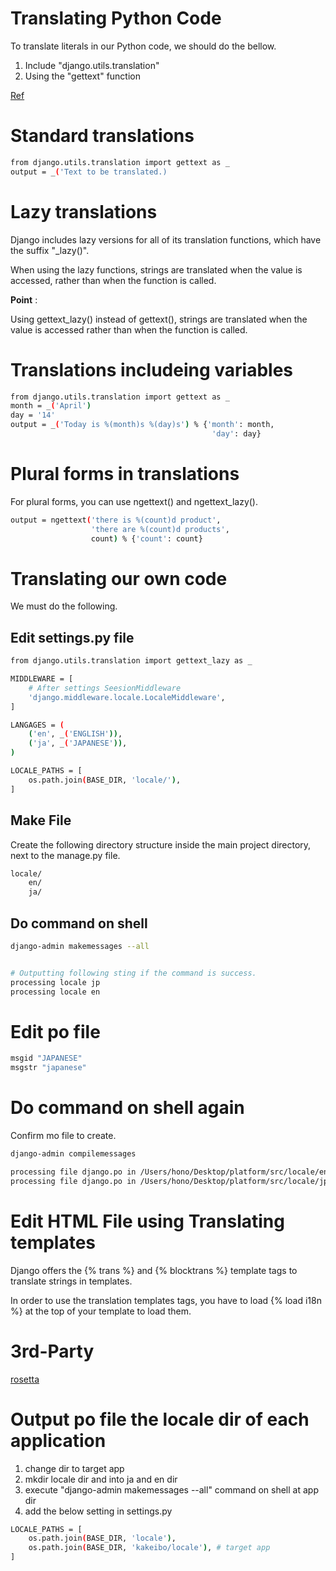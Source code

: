 # Translating Python Code
To translate literals in our Python code, we should do the bellow.

1. Include "django.utils.translation"  
2. Using the "gettext" function  

[Ref](https://docs.djangoproject.com/en/2.0/topics/i18n/translation/)

# Standard translations

```bash
from django.utils.translation import gettext as _
output = _('Text to be translated.)
```

# Lazy translations
Django includes lazy versions for all of its translation functions, which have the suffix "_lazy()".

When using the lazy functions, strings are translated when the value is accessed,
rather than when the function is called.

**Point** :

Using gettext_lazy() instead of gettext(), strings are translated when the value is accessed 
rather than when the function is called.

# Translations includeing variables

```bash
from django.utils.translation import gettext as _
month = _('April')
day = '14'
output = _('Today is %(month)s %(day)s') % {'month': month,
                                             'day': day}
```

# Plural forms in translations
For plural forms, you can use ngettext() and ngettext_lazy().

```bash
output = ngettext('there is %(count)d product',
                  'there are %(count)d products',
                  count) % {'count': count}
```

# Translating our own code

We must do the following.

## Edit settings.py file  

```bash
from django.utils.translation import gettext_lazy as _

MIDDLEWARE = [
    # After settings SeesionMiddleware 
    'django.middleware.locale.LocaleMiddleware',
]

LANGAGES = (
    ('en', _('ENGLISH')),
    ('ja', _('JAPANESE')),
)

LOCALE_PATHS = [
    os.path.join(BASE_DIR, 'locale/'),
]
```

## Make File
Create the following directory structure inside the main project directory, next to the manage.py file.

```bash
locale/
    en/
    ja/
```

## Do command on shell

```bash
django-admin makemessages --all


# Outputting following sting if the command is success.
processing locale jp
processing locale en
```

# Edit po file

```bash
msgid "JAPANESE"
msgstr "japanese"
```

# Do command on shell again

Confirm mo file to create.

```bash
django-admin compilemessages

processing file django.po in /Users/hono/Desktop/platform/src/locale/en/LC_MESSAGES
processing file django.po in /Users/hono/Desktop/platform/src/locale/jp/LC_MESSAGES
```

# Edit HTML File using Translating templates

Django offers the {% trans %} and {% blocktrans %} template tags to translate strings in templates.

In order to use the translation templates tags, you have to load {% load i18n %} at the top of your template to load them.

# 3rd-Party
[rosetta](https://django-rosetta.readthedocs.io/en/latest/)

# Output po file the locale dir of each application

1. change dir to target app  
2. mkdir locale dir and into ja and en dir  
3. execute "django-admin makemessages --all" command on shell at app dir
4. add the below setting in settings.py

```bash
LOCALE_PATHS = [
    os.path.join(BASE_DIR, 'locale'),
    os.path.join(BASE_DIR, 'kakeibo/locale'), # target app
]
```
